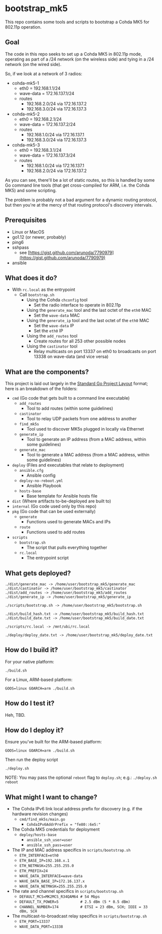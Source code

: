 # bootstrap_mk5

This repo contains some tools and scripts to bootstrap a Cohda MK5 for 802.11p operation.

## Goal

The code in this repo seeks to set up a Cohda MK5 in 802.11p mode, operating as part of a /24 network (on the wireless side) and tying in a /24 network (on the wired side).

So, if we look at a network of 3 radios:

- cohda-mk5-1
    - eth0 = 192.168.1.1/24
    - wave-data = 172.16.137.1/24
    - routes
        - 192.168.2.0/24 via 172.16.137.2
        - 192.168.3.0/24 via 172.16.137.3
- cohda-mk5-2
    - eth0 = 192.168.2.1/24
    - wave-data = 172.16.137.2/24
    - routes
        - 192.168.1.0/24 via 172.16.137.1
        - 192.168.3.0/24 via 172.16.137.3
- cohda-mk5-3
    - eth0 = 192.168.3.1/24
    - wave-data = 172.16.137.3/24
    - routes
        - 192.168.1.0/24 via 172.16.137.1
        - 192.168.2.0/24 via 172.16.137.2
        
As you can see, there'll be a lot of static routes, so this is handled by some Go command line tools (that get cross-compiled for ARM, i.e. the Cohda MK5) and some scripting.

The problem is probably not a bad argument for a dynamic routing protocol, but then you're at the mercy of that routing protocol's discovery intervals. 

## Prerequisites

- Linux or MacOS
- go1.12 (or newer, probably)
- ping6
- sshpass
    - see [https://gist.github.com/arunoda/7790979](https://gist.github.com/arunoda/7790979)
- ansible

## What does it do?

- With `rc.local` as the entrypoint
    - Call `bootstrap.sh`
        - Using the Cohda `chconfig` tool
            - Set the radio interface to operate in 802.11p
        - Using the `generate_mac` tool and the last octet of the `eth0` MAC
            - Set the `wave-data` MAC
        - Using the `generate_ip` tool and the last octet of the `eth0` MAC
            - Set the `wave-data` IP
            - Set the `eth0` IP
        - Using the `add_routes` tool
            - Create routes for all 253 other possible nodes
        - Using the `castinator` tool
            - Relay multicasts on port 13337 on eth0 to broadcasts on port 13338 on wave-data (and vice versa)

## What are the components?

This project is laid out largely in the [Standard Go Project Layout](https://github.com/golang-standards/project-layout) format; here is an breakdown of the folders:

- `cmd` (Go code that gets built to a command line executable)
    - `add_routes`
        - Tool to add routes (within some guidelines)
    - `castinator`
        - Tool to relay UDP packets from one address to another
    - `find_mk5s`
        - Tool used to discover MK5s plugged in locally via Ethernet
    - `generate_ip`
        - Tool to generate an IP address (from a MAC address, within some guidelines)
    - `generate_mac`
        - Tool to generate a MAC address (from a MAC address, within some guidelines)
- `deploy` (Files and executables that relate to deployment)
    - `ansible.cfg`
        - Ansible config
    - `deploy-no-reboot.yml`
        - Ansible Playbook
    - `hosts-base`
        - Base template for Ansible hosts file
- `dist` (Where artifacts to-be-deployed are built to)
- `internal` (Go code used only by this repo)
- `pkg` (Go code that can be used externally)
    - `generate`
        - Functions used to generate MACs and IPs
    - `route`
        - Functions used to add routes
- `scripts`
    - `bootstrap.sh`
        - The script that pulls everything together
    - `rc.local`
        - The entrypoint script

## What gets deployed?

    ./dist/generate_mac -> /home/user/bootstrap_mk5/generate_mac
    ./dist/castinator -> /home/user/bootstrap_mk5/castinator
    ./dist/add_routes -> /home/user/bootstrap_mk5/add_routes
    ./dist/generate_ip -> /home/user/bootstrap_mk5/generate_ip
    
    ./scripts/bootstrap.sh -> /home/user/bootstrap_mk5/bootstrap.sh

    ./dist/build_hash.txt -> /home/user/bootstrap_mk5/build_hash.txt
    ./dist/build_date.txt -> /home/user/bootstrap_mk5/build_date.txt
    
    ./scripts/rc.local -> /mnt/ubi/rc.local

    ./deploy/deploy_date.txt -> /home/user/bootstrap_mk5/deploy_date.txt
    
## How do I build it?

For your native platform:

    ./build.sh

For a Linux, ARM-based platform:

    GOOS=linux GOARCH=arm ./build.sh
    
## How do I test it?

Heh, TBD.

## How do I deploy it?

Ensure you've built for the ARM-based platform:
    
    GOOS=linux GOARCH=arm ./build.sh
    
Then run the deploy script

    ./deploy.sh
    
NOTE: You may pass the optional `reboot` flag to `deploy.sh`; e.g.: `./deploy.sh reboot`

## What might I want to change?

- The Cohda IPv6 link local address prefix for discovery (e.g. if the hardware revision changes)
    - `cmd/find_mk5s/main.go`
        - `CohdaIPv6AddrPrefix = "fe80::6e5:"`
- The Cohda MK5 credentials for deployment
    - `deploy/hosts-base`
        - `ansible_ssh_user=user`
        - `ansible_ssh_pass=user`
- The IP and MAC address specifics in `scripts/bootstrap.sh`
    - `ETH_INTERFACE=eth0`
    - `ETH_BASE_IP=192.168.x.1`
    - `ETH_NETMASK=255.255.255.0`
    - `ETH_PREFIX=24`
    - `WAVE_DATA_INTERFACE=wave-data`
    - `WAVE_DATA_BASE_IP=172.16.137.x`
    - `WAVE_DATA_NETMASK=255.255.255.0`
- The rate and channel specifics in `scripts/bootstrap.sh`
    - `DEFAULT_MCS=MK2MCS_R34QAM64 # 54 Mbps`
    - `DEFAULT_TX_POWER=5          # 2.5 dBm (5 * 0.5 dBm)`
    - `CHANNEL_NUMBER=174          # ETSI = 23 dBm, SCH; IEEE = 33 dBm, SCH`
- The multicast-to-broadcast relay specifics in `scripts/bootstrap.sh`
    - `ETH_PORT=13337`
    - `WAVE_DATA_PORT=13338`
